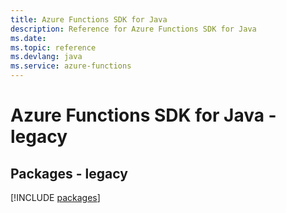 ```yaml
---
title: Azure Functions SDK for Java
description: Reference for Azure Functions SDK for Java
ms.date: 
ms.topic: reference
ms.devlang: java
ms.service: azure-functions
---
```

# Azure Functions SDK for Java - legacy
## Packages - legacy
[!INCLUDE [packages](functions-index.md)]
